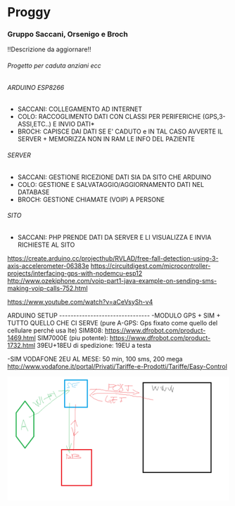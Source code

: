 # Proggy

### Gruppo Saccani, Orsenigo e Broch
!!Descrizione da aggiornare!!

###### Progetto per caduta anziani ecc

###### ARDUINO ESP8266
  - SACCANI: COLLEGAMENTO AD INTERNET 
  - COLO: RACCOGLIMENTO DATI CON CLASSI PER PERIFERICHE (GPS,3-ASSI,ETC..) E INVIO DATI*
  - BROCH: CAPISCE DAI DATI SE E' CADUTO e IN TAL CASO AVVERTE IL SERVER + MEMORIZZA NON IN RAM LE INFO DEL PAZIENTE

###### SERVER
  - SACCANI: GESTIONE RICEZIONE DATI SIA DA SITO CHE ARDUINO
  - COLO: GESTIONE E SALVATAGGIO/AGGIORNAMENTO DATI NEL DATABASE
  - BROCH: GESTIONE CHIAMATE (VOIP) A PERSONE 

###### SITO
  - SACCANI: PHP PRENDE DATI DA SERVER E LI VISUALIZZA E INVIA RICHIESTE AL SITO 



https://create.arduino.cc/projecthub/RVLAD/free-fall-detection-using-3-axis-accelerometer-06383e
https://circuitdigest.com/microcontroller-projects/interfacing-gps-with-nodemcu-esp12
http://www.ozekiphone.com/voip-part1-java-example-on-sending-sms-making-voip-calls-752.html

https://www.youtube.com/watch?v=aCeVsySh-v4

ARDUINO SETUP --------------------------------
-MODULO GPS + SIM + TUTTO QUELLO CHE CI SERVE (pure A-GPS: Gps fixato come quello del cellulare perché usa lte)
SIM808: https://www.dfrobot.com/product-1469.html
SIM7000E (piu potente): https://www.dfrobot.com/product-1732.html
39EU+18EU di spedizione: 19EU a testa

-SIM VODAFONE 2EU AL MESE: 50 min, 100 sms, 200 mega
http://www.vodafone.it/portal/Privati/Tariffe-e-Prodotti/Tariffe/Easy-Control



![Schema](/Schema.png)
